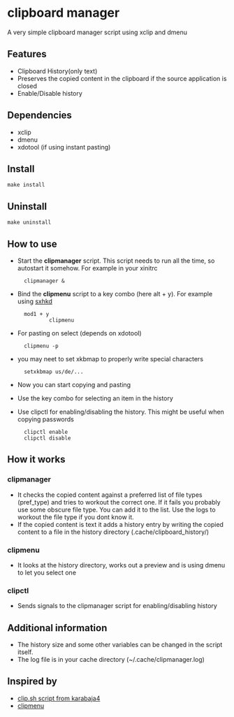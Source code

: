 # clipboard manager
A very simple clipboard manager script using xclip and dmenu

## Features
* Clipboard History(only text)
* Preserves the copied content in the clipboard if the source application is closed
* Enable/Disable history

## Dependencies
* xclip
* dmenu
* xdotool (if using instant pasting)

## Install
    make install

## Uninstall
    make uninstall

## How to use
* Start the **clipmanager** script. This script needs to run all the time, so autostart it somehow. For example in your xinitrc

        clipmanager &
* Bind the **clipmenu** script to a key combo (here alt + y). For example using [sxhkd](https://github.com/baskerville/sxhkd)

        mod1 + y
                clipmenu
* For pasting on select (depends on xdotool) 

        clipmenu -p  

* you may neet to set xkbmap to properly write special characters

        setxkbmap us/de/... 
* Now you can start copying and pasting
* Use the key combo for selecting an item in the history
* Use clipctl for enabling/disabling the history. This might be useful when copying passwords

        clipctl enable
        clipctl disable

## How it works
### clipmanager
* It checks the copied content against a preferred list of file types (pref_type) and tries to workout the correct one. If it fails you probably use some obscure file type. You can add it to the list. Use the logs to workout the file type if you dont know it.
* If the copied content is text it adds a history entry by writing the copied content to a file in the history directory (.cache/clipboard_history/)
### clipmenu
* It looks at the history directory, works out a preview and is using dmenu to let you select one
### clipctl
* Sends signals to the clipmanager script for enabling/disabling history

## Additional information
* The history size and some other variables can be changed in the script itself.
* The log file is in your cache directory (~/.cache/clipmanager.log)

## Inspired by
* [clip.sh script from karabaja4](https://github.com/karabaja4/arch/blob/master/scripts/clip.sh)
* [clipmenu](https://github.com/cdown/clipmenu)
